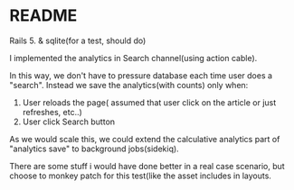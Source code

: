# README

Rails 5. & sqlite(for a test, should do)

I implemented the analytics in Search channel(using action cable).

In this way, we don't have to pressure database each time user does a "search". Instead we save the analytics(with counts) only when:
1) User reloads the page( assumed that user click on the article or just refreshes, etc..)
2) User click Search button

As we would scale this, we could extend the calculative analytics part of "analytics save" to background jobs(sidekiq).

There are some stuff i would have done better in a real case scenario, but choose to monkey patch for this test(like the asset includes in layouts.
